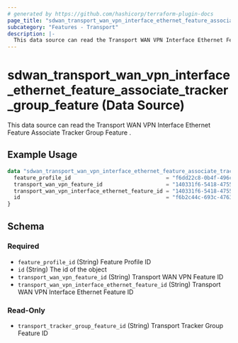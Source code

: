```yaml
---
# generated by https://github.com/hashicorp/terraform-plugin-docs
page_title: "sdwan_transport_wan_vpn_interface_ethernet_feature_associate_tracker_group_feature Data Source - terraform-provider-sdwan"
subcategory: "Features - Transport"
description: |-
  This data source can read the Transport WAN VPN Interface Ethernet Feature Associate Tracker Group Feature .
---
```


# sdwan_transport_wan_vpn_interface_ethernet_feature_associate_tracker_group_feature (Data Source)

This data source can read the Transport WAN VPN Interface Ethernet Feature Associate Tracker Group Feature .

## Example Usage

```terraform
data "sdwan_transport_wan_vpn_interface_ethernet_feature_associate_tracker_group_feature" "example" {
  feature_profile_id                              = "f6dd22c8-0b4f-496c-9a0b-6813d1f8b8ac"
  transport_wan_vpn_feature_id                    = "140331f6-5418-4755-a059-13c77eb96037"
  transport_wan_vpn_interface_ethernet_feature_id = "140331f6-5418-4755-a059-13c77eb96037"
  id                                              = "f6b2c44c-693c-4763-b010-895aa3d236bd"
}
```

<!-- schema generated by tfplugindocs -->
## Schema

### Required

- `feature_profile_id` (String) Feature Profile ID
- `id` (String) The id of the object
- `transport_wan_vpn_feature_id` (String) Transport WAN VPN Feature ID
- `transport_wan_vpn_interface_ethernet_feature_id` (String) Transport WAN VPN Interface Ethernet Feature ID

### Read-Only

- `transport_tracker_group_feature_id` (String) Transport Tracker Group Feature ID
